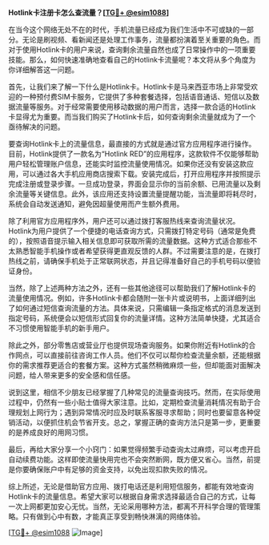 **Hotlink卡注册卡怎么查流量？[[TG💪+ @esim1088](https://t.me/s/esim1088)]**

在当今这个网络无处不在的时代，手机流量已经成为我们生活中不可或缺的一部分。无论是刷视频、看新闻还是处理工作事务，流量都扮演着至关重要的角色。而对于使用Hotlink卡的用户来说，查询剩余流量自然也成了日常操作中的一项重要技能。那么，如何快速准确地查看自己的Hotlink卡流量呢？本文将从多个角度为你详细解答这一问题。

首先，让我们来了解一下什么是Hotlink卡。Hotlink卡是马来西亚市场上非常受欢迎的一种预付费SIM卡服务，它提供了多种套餐选择，包括语音通话、短信以及数据流量等服务。对于经常需要使用移动数据的用户而言，选择一款合适的Hotlink卡显得尤为重要。而当我们购买了Hotlink卡后，如何查询剩余流量就成为了一个亟待解决的问题。

要查询Hotlink卡上的流量信息，最直接的方式就是通过官方应用程序进行操作。目前，Hotlink提供了一款名为“Hotlink RED”的应用程序，这款软件不仅能够帮助用户轻松管理账户信息，还能实时监控流量使用情况。如果你还没有安装这款应用，可以通过各大手机应用商店搜索下载。安装完成后，打开应用程序并按照提示完成注册或登录步骤。一旦成功登录，界面会显示你的当前余额、已用流量以及剩余流量等关键信息。此外，该应用还支持设置流量提醒功能，当流量即将耗尽时，系统会自动发送通知，避免因超量使用而产生额外费用。

除了利用官方应用程序外，用户还可以通过拨打客服热线来查询流量状况。Hotlink为用户提供了一个便捷的电话查询方式，只需拨打特定号码（通常是免费的），按照语音提示输入相关信息即可获取所需的流量数据。这种方式适合那些不太熟悉智能手机操作或者希望获得更直观反馈的人群。不过需要注意的是，在拨打热线之前，请确保手机处于正常联网状态，并且记得准备好自己的手机号码以便验证身份。

当然，除了上述两种方法之外，还有一些其他途径可以帮助我们了解Hotlink卡的流量使用情况。例如，许多Hotlink卡都会随附一张卡片或说明书，上面详细列出了如何通过短信查询流量的方法。具体来说，只需编辑一条指定格式的消息发送到指定号码，系统便会以短信形式回复你的流量详情。这种方法简单快捷，尤其适合不习惯使用智能手机的新手用户。

除此之外，部分零售店或营业厅也提供现场查询服务。如果你附近有Hotlink的合作网点，可以直接前往咨询工作人员。他们不仅可以帮你检查流量余额，还能根据你的需求推荐更适合的套餐方案。这种方式虽然稍微麻烦一些，但却能面对面解决问题，给人带来更多的安全感和信任感。

说到这里，相信不少朋友已经掌握了几种常见的流量查询技巧。然而，在实际使用过程中，仍然有一些小贴士值得大家注意。比如，定期检查流量消耗情况有助于合理规划上网行为；遇到异常情况时应及时联系客服寻求帮助；同时也要留意各种促销活动，以便抓住机会节省开支。总之，掌握正确的查询方法只是第一步，更重要的是养成良好的用网习惯。

最后，再给大家分享一个小窍门：如果觉得频繁手动查询太过麻烦，可以考虑开启自动续费功能。这样即使流量快用完也不会突然断网，既方便又省心。当然，前提是你要确保账户中有足够的资金支持，以免出现扣款失败的情况。

综上所述，无论是借助官方应用、拨打电话还是利用短信服务，都能有效地查询Hotlink卡的流量信息。希望大家可以根据自身需求选择最适合自己的方式，让每一次上网都更加安心无忧。当然，无论采用哪种方法，都离不开科学合理的管理策略。只有做到心中有数，才能真正享受到畅快淋漓的网络体验。

[[TG💪+ @esim1088](https://t.me/s/esim1088) ![Image](https://i.postimg.cc/4NQfJmqS/Snipaste-2025-05-13-00-14-12.png)]